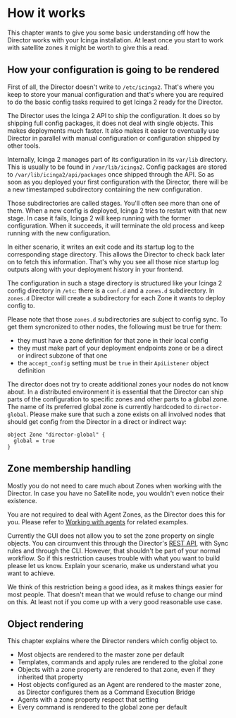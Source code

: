 <a id="How-it-works"></a>How it works
=====================================

This chapter wants to give you some basic understanding off how the
Director works with your Icinga installation. At least once you start
to work with satellite zones it might be worth to give this a read.


How your configuration is going to be rendered
----------------------------------------------

First of all, the Director doesn't write to `/etc/icinga2`. That's where
you keep to store your manual configuration and that's where you are
required to do the basic config tasks required to get Icinga 2 ready for
the Director.

The Director uses the Icinga 2 API to ship the configuration. It does
so by shipping full config packages, it does not deal with single
objects. This makes deployments much faster. It also makes it easier to
eventually use Director in parallel with manual configuration or
configuration shipped by other tools.

Internally, Icinga 2 manages part of its configuration in its `var/lib`
directory. This is usually to be found in `/var/lib/icinga2`. Config
packages are stored to `/var/lib/icinga2/api/packages` once shipped
through the API. So as soon as you deployed your first configuration
with the Director, there will be a new timestamped subdirectory
containing the new configuration.

Those subdirectories are called stages. You'll often see more than one
of them. When a new config is deployed, Icinga 2 tries to restart with
that new stage. In case it fails, Icinga 2 will keep running with the
former configuration. When it succeeds, it will terminate the old process
and keep running with the new configuration.

In either scenario, it writes an exit code and its startup log to the
corresponding stage directory. This allows the Director to check back
later on to fetch this information. That's why you see all those nice
startup log outputs along with your deployment history in your frontend.

The configuration in such a stage directory is structured like your
Icinga 2 config directory in `/etc`: there is a `conf.d` and a `zones.d`
subdirectory. In `zones.d` Director will create a subdirectory for each
Zone it wants to deploy config to.

Please note that those `zones.d` subdirectories are subject to config
sync. To get them syncronized to other nodes, the following must be
true for them:

* they must have a zone definition for that zone in their local config
* they must make part of your deployment endpoints zone or be a direct
  or indirect subzone of that one
* the `accept_config` setting must be `true` in their `ApiListener`
  object definition

The director does not try to create additional zones your nodes do not
know about. In a distributed environment it is essential that the
Director can ship parts of the configuration to specific zones and
other parts to a global zone. The name of its preferred global zone
is currently hardcoded to `director-global`. Please make sure that such
a zone exists on all involved nodes that should get config from the
Director in a direct or indirect way:

```icinga2
object Zone "director-global" {
  global = true
}
```

Zone membership handling
------------------------

Mostly you do not need to care much about Zones when working with the
Director. In case you have no Satellite node, you wouldn't even notice
their existence.

You are not required to deal with Agent Zones, as the Director does
this for you. Please refer to [Working with agents](24-Working-with-agents.md)
for related examples.

Currently the GUI does not allow you to set the zone property on single
objects. You can circumvent this through the Director's [REST API](70-REST-API.md),
with Sync rules and through the CLI. However, that shouldn't be part
of your normal workflow. So if this restriction causes trouble with what
you want to build please let us know. Explain your scenario, make us
understand what you want to achieve.

We think of this restriction being a good idea, as it makes things
easier for most people. That doesn't mean that we would refuse to change
our mind on this. At least not if you come up with a very good
reasonable use case.


Object rendering
----------------

This chapter explains where the Director renders which config object to.

* Most objects are rendered to the master zone per default
* Templates, commands and apply rules are rendered to the global zone
* Objects with a zone property are rendered to that zone, even if they
  inherited that property
* Host objects configured as an Agent are rendered to the master zone,
  as Director configures them as a Command Execution Bridge
* Agents with a zone property respect that setting
* Every command is rendered to the global zone per default

